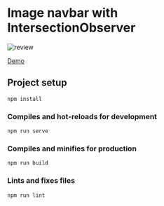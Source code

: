 # Image navbar with IntersectionObserver

![review](./review.gif "Image Navbar")

[Demo](https://alekstar79.github.io/image-navbar)

## Project setup
```
npm install
```

### Compiles and hot-reloads for development
```
npm run serve
```

### Compiles and minifies for production
```
npm run build
```

### Lints and fixes files
```
npm run lint
```
